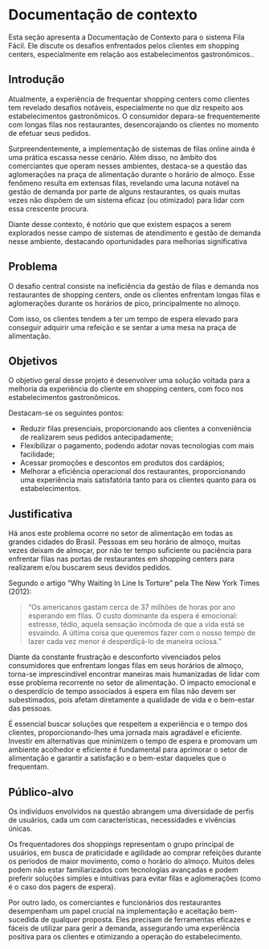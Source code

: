 # Documentação de contexto

Esta seção apresenta a Documentação de Contexto para o sistema Fila Fácil. Ele discute os desafios enfrentados pelos clientes em shopping centers, especialmente em relação aos estabelecimentos gastronômicos..

## Introdução

Atualmente, a experiência de frequentar shopping centers como clientes tem revelado desafios notáveis, especialmente no que diz respeito aos estabelecimentos gastronômicos. O consumidor depara-se frequentemente com longas filas nos restaurantes, desencorajando os clientes no momento de efetuar seus pedidos.

Surpreendentemente, a implementação de sistemas de filas online ainda é uma prática escassa nesse cenário. Além disso, no âmbito dos comerciantes que operam nesses ambientes, destaca-se a questão das aglomerações na praça de alimentação durante o horário de almoço. Esse fenômeno resulta em extensas filas, revelando uma lacuna notável na gestão de demanda por parte de alguns restaurantes, os quais muitas vezes não dispõem de um sistema eficaz (ou otimizado) para lidar com essa crescente procura.

Diante desse contexto, é notório que que existem espaços a serem explorados nesse campo de sistemas de atendimento e gestão de demanda nesse ambiente, destacando oportunidades para melhorias significativa

## Problema

O desafio central consiste na ineficiência da gestão de filas e demanda nos restaurantes de shopping centers, onde os clientes enfrentam longas filas e aglomerações durante os horários de pico, principalmente no almoço.

Com isso, os clientes tendem a ter um tempo de espera elevado para conseguir adquirir uma refeição e se sentar a uma mesa na praça de alimentação.

## Objetivos

O objetivo geral desse projeto é desenvolver uma solução voltada para a melhoria da experiência do cliente em shopping centers, com foco nos estabelecimentos gastronômicos.

Destacam-se os seguintes pontos:

- Reduzir filas presenciais, proporcionando aos clientes a conveniência de realizarem seus pedidos antecipadamente;
- Flexibilizar o pagamento, podendo adotar novas tecnologias com mais facilidade;
- Acessar promoções e descontos em produtos dos cardápios;
- Melhorar a eficiência operacional dos restaurantes, proporcionando uma experiência mais satisfatória tanto para os clientes quanto para os estabelecimentos.

## Justificativa

Há anos este problema ocorre no setor de alimentação em todas as grandes cidades do Brasil. Pessoas em seu horário de almoço, muitas vezes deixam de almoçar, por não ter tempo suficiente ou paciência para enfrentar filas nas portas de restaurantes em shopping centers para realizarem e/ou buscarem seus devidos pedidos.

Segundo o artigo “Why Waiting In Line Is Torture” pela The New York Times (2012):

> “Os americanos gastam cerca de 37 milhões de horas por ano esperando em filas. O custo dominante da espera é emocional: estresse, tédio, aquela sensação incômoda de que a vida está se esvaindo.
> A última coisa que queremos fazer com o nosso tempo de lazer cada vez menor é desperdiçá-lo de maneira ociosa.”

Diante da constante frustração e desconforto vivenciados pelos consumidores que enfrentam longas filas em seus horários de almoço, torna-se imprescindível encontrar maneiras mais humanizadas de lidar com esse problema recorrente no setor de alimentação. O impacto emocional e o desperdício de tempo associados à espera em filas não devem ser subestimados, pois afetam diretamente a qualidade de vida e o bem-estar das pessoas.

É essencial buscar soluções que respeitem a experiência e o tempo dos clientes, proporcionando-lhes uma jornada mais agradável e eficiente. Investir em alternativas que minimizem o tempo de espera e promovam um ambiente acolhedor e eficiente é fundamental para aprimorar o setor de alimentação e garantir a satisfação e o bem-estar daqueles que o frequentam.

## Público-alvo

Os indivíduos envolvidos na questão abrangem uma diversidade de perfis de usuários, cada um com características, necessidades e vivências únicas.

Os frequentadores dos shoppings representam o grupo principal de usuários, em busca de praticidade e agilidade ao comprar refeições durante os períodos de maior movimento, como o horário do almoço. Muitos deles podem não estar familiarizados com tecnologias avançadas e podem preferir soluções simples e intuitivas para evitar filas e aglomerações (como é o caso dos pagers de espera).

Por outro lado, os comerciantes e funcionários dos restaurantes desempenham um papel crucial na implementação e aceitação bem-sucedida de qualquer proposta. Eles precisam de ferramentas eficazes e fáceis de utilizar para gerir a demanda, assegurando uma experiência positiva para os clientes e otimizando a operação do estabelecimento.
